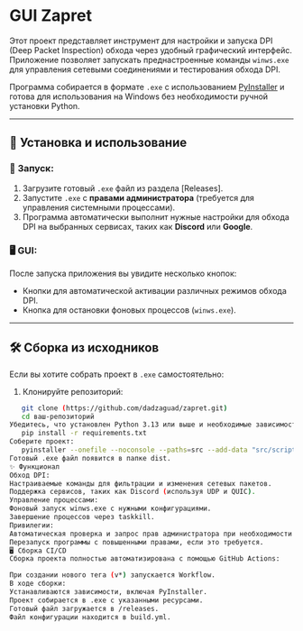 # GUI Zapret

Этот проект представляет инструмент для настройки и запуска DPI (Deep Packet Inspection) обхода через удобный графический интерфейс. Приложение позволяет запускать преднастроенные команды `winws.exe` для управления сетевыми соединениями и тестирования обхода DPI.

Программа собирается в формате `.exe` с использованием [PyInstaller](https://pyinstaller.org/) и готова для использования на Windows без необходимости ручной установки Python.

---

## 🔧 Установка и использование

### 📂 **Запуск:**
1. Загрузите готовый `.exe` файл из раздела [Releases].
2. Запустите `.exe` с **правами администратора** (требуется для управления системными процессами).
3. Программа автоматически выполнит нужные настройки для обхода DPI на выбранных сервисах, таких как **Discord** или **Google**.

### 🖥️ **GUI:**
После запуска приложения вы увидите несколько кнопок:
- Кнопки для автоматической активации различных режимов обхода DPI.
- Кнопка для остановки фоновых процессов (`winws.exe`).

---

## 🛠️ Сборка из исходников

Если вы хотите собрать проект в `.exe` самостоятельно:

1. Клонируйте репозиторий:
```bash
   git clone (https://github.com/dadzaguad/zapret.git)
   cd ваш-репозиторий
Убедитесь, что установлен Python 3.13 или выше и необходимые зависимости:
   pip install -r requirements.txt
Соберите проект:
   pyinstaller --onefile --noconsole --paths=src --add-data "src/scripts/bin;src/scripts/bin" --add-data "src/scripts/*.txt;src/scripts" --icon=icon.ico main.py
Готовый .exe файл появится в папке dist.
✨ Функционал
Обход DPI:
Настраиваемые команды для фильтрации и изменения сетевых пакетов.
Поддержка сервисов, таких как Discord (используя UDP и QUIC).
Управление процессами:
Фоновый запуск winws.exe с нужными конфигурациями.
Завершение процессов через taskkill.
Привилегии:
Автоматическая проверка и запрос прав администратора при необходимости.
Перезапуск программы с повышенными правами, если это требуется.
🖥️ Сборка CI/CD
Сборка проекта полностью автоматизирована с помощью GitHub Actions:

При создании нового тега (v*) запускается Workflow.
В ходе сборки:
Устанавливаются зависимости, включая PyInstaller.
Проект собирается в .exe с указанными ресурсами.
Готовый файл загружается в /releases.
Файл конфигурации находится в build.yml.

